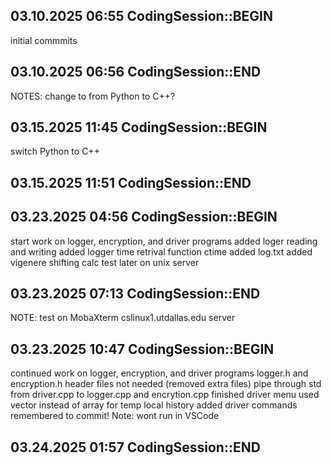 ## 03.10.2025 06:55 CodingSession::BEGIN

initial commmits

## 03.10.2025 06:56 CodingSession::END

NOTES: change to from Python to C++?

## 03.15.2025 11:45 CodingSession::BEGIN

switch Python to C++

## 03.15.2025 11:51 CodingSession::END

## 03.23.2025 04:56 CodingSession::BEGIN

start work on logger, encryption, and driver programs
added loger reading and writing
added logger time retrival function ctime
added log.txt
added vigenere shifting calc
test later on unix server

## 03.23.2025 07:13 CodingSession::END

NOTE: test on MobaXterm cslinux1.utdallas.edu server

## 03.23.2025 10:47 CodingSession::BEGIN

continued work on logger, encryption, and driver programs
logger.h and encryption.h header files not needed (removed extra files)
pipe through std from driver.cpp to logger.cpp and encrytion.cpp
finished driver menu
used vector instead of array for temp local history
added driver commands
remembered to commit!
Note: wont run in VSCode

## 03.24.2025 01:57 CodingSession::END
